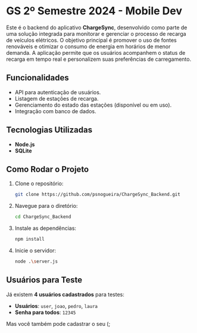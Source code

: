 
# GS 2º Semestre 2024 - Mobile Dev

Este é o backend do aplicativo **ChargeSync**, desenvolvido como parte de uma solução integrada para monitorar e gerenciar o processo de recarga de veículos elétricos. O objetivo principal é promover o uso de fontes renováveis e otimizar o consumo de energia em horários de menor demanda. A aplicação permite que os usuários acompanhem o status de recarga em tempo real e personalizem suas preferências de carregamento.

## Funcionalidades

- API para autenticação de usuários.
- Listagem de estações de recarga.
- Gerenciamento do estado das estações (disponível ou em uso).
- Integração com banco de dados.

## Tecnologias Utilizadas

- **Node.js**
- **SQLite** 

## Como Rodar o Projeto

1. Clone o repositório:
   ```bash
   git clone https://github.com/psnogueira/ChargeSync_Backend.git
   ```
2. Navegue para o diretório:
   ```bash
   cd ChargeSync_Backend
   ```
3. Instale as dependências:
   ```bash
   npm install
   ```
4. Inicie o servidor:
   ```bash
   node .\server.js
   ```

## Usuários para Teste

Já existem **4 usuários cadastrados** para testes:

- **Usuários**: `user`, `joao`, `pedro`, `laura`
- **Senha para todos**: `12345`

Mas você também pode cadastrar o seu  (;

